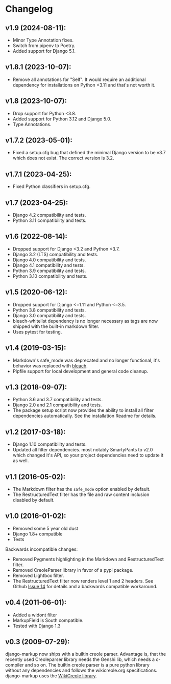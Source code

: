 # Changelog

## v1.9 (2024-08-11):

- Minor Type Annotation fixes.
- Switch from pipenv to Poetry.
- Added support for Django 5.1.

## v1.8.1 (2023-10-07):

- Remove all annotations for "Self". It would require an additional dependency for
  installations on Python <3.11 and that's not worth it.

## v1.8 (2023-10-07):

- Drop support for Python <3.8.
- Added support for Python 3.12 and Django 5.0.
- Type Annotations.

## v1.7.2 (2023-05-01):

- Fixed a setup.cfg bug that defined the minimal Django version to be v3.7 which does
  not exist. The correct version is 3.2.

## v1.7.1 (2023-04-25):

- Fixed Python classifiers in setup.cfg.

## v1.7 (2023-04-25):

- Django 4.2 compatibility and tests.
- Python 3.11 compatibility and tests.

## v1.6 (2022-08-14):

- Dropped support for Django <3.2 and Python <3.7.
- Django 3.2 (LTS) compatibility and tests.
- Django 4.0 compatibility and tests.
- Django 4.1 compatibility and tests.
- Python 3.9 compatibility and tests.
- Python 3.10 compatibility and tests.


## v1.5 (2020-06-12):

- Dropped support for Django <=1.11 and Python <=3.5.
- Python 3.8 compatibility and tests.
- Django 3.0 compatibility and tests.
- bleach-whitelist dependency is no longer necessary as tags are now shipped
  with the built-in markdown filter.
- Uses pytest for testing.

## v1.4 (2019-03-15):

- Markdown's safe_mode was deprecated and no longer functional, it's behavior
  was replaced with [bleach].
- Pipfile support for local development and general code cleanup.

[bleach]: https://github.com/mozilla/bleach

## v1.3 (2018-09-07):

- Python 3.6 and 3.7 compatibility and tests.
- Django 2.0 and 2.1 compatibility and tests.
- The package setup script now provides the ability to install all filter
  dependencies automatically. See the installation Readme for details.

## v1.2 (2017-03-18):

- Django 1.10 compatibility and tests.
- Updated all filter dependencies. most notably SmartyPants to v2.0
  which changed it's API, so your project dependencies need to update it
  as well.

## v1.1 (2016-05-02):

- The Markdown filter has the ``safe_mode`` option enabled by default.
- The RestructuredText filter has the file and raw content inclusion
  disabled by default.

## v1.0 (2016-01-02):

- Removed some 5 year old dust
- Django 1.8+ compatible
- Tests

Backwards incompatible changes:

- Removed Pygments highlighting in the Markdown and RestructuredText filter.
- Removed CreoleParser library in favor of a pypi package.
- Removed Lightbox filter.
- The RestructuredText filter now renders level 1 and 2 headers.
  See Github [Issue 14] for details and a backwards compatible workaround.

## v0.4 (2011-06-01):

- Added a widont filter
- MarkupField is South compatible.
- Tested with Django 1.3

## v0.3 (2009-07-29):

django-markup now ships with a builtin creole parser. Advantage is, that
the recently used Creoleparser library needs the Genshi lib, which needs
a c-compiler and so on. The builtin creole parser is a pure python library
without any dependencies and follows the wikicreole.org specifications.
django-markup uses the [WikiCreole library].

[WikiCreole library]: http://devel.sheep.art.pl/creole/
[Issue 14]: https://github.com/bartTC/django-markup/issues/14
